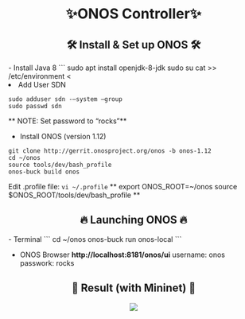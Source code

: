 <h1 align='center'>✨ONOS Controller✨ </h1>

<h2 align="center">🛠 Install & Set up ONOS 🛠</h2>
- Install Java 8
 ```
sudo apt install openjdk-8-jdk
sudo su
cat >> /etc/environment <<EOL
JAVA_HOME=/usr/lib/jvm/java-8-openjdk-amd64
JRE_HOME=/usr/lib/jvm/java-8-openjdk-amd64/jre
EOL
```
- Install Git and Maven
`sudo apt-get install git maven`

- Add User SDN
```
sudo adduser sdn -–system –group
sudo passwd sdn
```
** NOTE: Set password to “rocks”**

- Install ONOS (version 1.12)
```
git clone http://gerrit.onosproject.org/onos -b onos-1.12
cd ~/onos
source tools/dev/bash_profile
onos-buck build onos
```
Edit .profile file:
`vi ~/.profile`
**
export ONOS_ROOT=~/onos
source $ONOS_ROOT/tools/dev/bash_profile
**

<h2 align="center">🔥 Launching ONOS 🔥</h2>
- Terminal
 ```
cd ~/onos
onos-buck run onos-local
```

- ONOS Browser
  **http://localhost<ip-onos-vm>:8181/onos/ui**
  username: onos
  passwork: rocks

<h2 align="center">🌱 Result (with Mininet) 🌱</h2>

<p align="center"> <img src="https://user-images.githubusercontent.com/67199007/178035158-acda1cc9-55db-4a17-ab07-68a0621228cf.png"></p>
